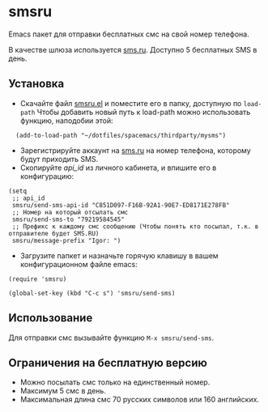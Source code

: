 # smsru

Emacs пакет для отправки бесплатных смс на свой номер телефона.

В качестве шлюза используется [sms.ru](https://sms.ru/). Доступно 5 бесплатных SMS в день.

## Установка

  * Скачайте файл [smsru.el](smsru.el) и поместите его в папку, доступную по `load-path`
  Чтобы добавить новый путь к load-path можно использовать функцию, наподобии этой:
  
``` emacs-lisp
  (add-to-load-path "~/dotfiles/spacemacs/thirdparty/mysms")
```

  * Зарегистрируйте аккаунт на [sms.ru](https://sms.ru/) на номер телефона, которому будут приходить SMS.
  * Скопируйте *api_id* из личного кабинета, и впишите его в конфигурацию:
  
``` emacs-lisp
(setq
 ;; api_id
 smsru/send-sms-api-id "C851D097-F16B-92A1-90E7-ED8171E278FB"
 ;; Номер на который отсылать смс
 smsru/send-sms-to "79219584545"
 ;; Префикс к каждому смс сообщению (Чтобы понять кто посылал, т.к. в отправителе будет SMS.RU)
 smsru/message-prefix "Igor: ")
 ```
 * Загрузите папкет и назначьте горячую клавишу в вашем конфигурационном файле emacs:
``` emacs-lisp
(require 'smsru)

(global-set-key (kbd "C-c s") 'smsru/send-sms) 
```

## Использование

Для отправки смс вызывайте функцию `M-x smsru/send-sms`.

## Ограничения на бесплатную версию

 * Можно посылать смс только на единственный номер.
 * Максимум 5 смс в день.
 * Максимальная длина смс 70 русских символов или 160 английских.
